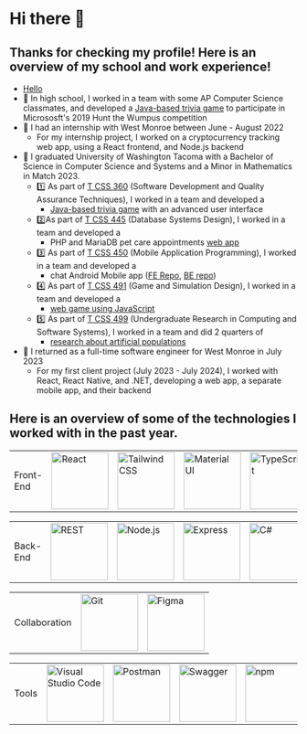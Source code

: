 # Hi there 👋

## Thanks for checking my profile! Here is an overview of my school and work experience!

- <a href="https://github.com/RazConsta/Gaming-Store">Hello</a>
- 🏫 In high school, I worked in a team with some AP Computer Science classmates, and developed a <a href="https://github.com/JEElsner/HuntTheWumpus">Java-based trivia game</a> to participate in Micrososft's 2019 Hunt the Wumpus competition
- 💼 I had an internship with West Monroe between June - August 2022
 	- For my internship project, I worked on a cryptocurrency tracking web app, using a React frontend, and Node.js backend
- 🏫 I graduated University of Washington Tacoma with a Bachelor of Science in Computer Science and Systems and a Minor in Mathematics in Match 2023.
	- 1️⃣ As part of <a href="https://myplan.uw.edu/course/#/courses/TCSS360">T CSS 360</a> (Software Development and Quality Assurance Techniques), I worked in a team and developed a 
		- <a href="https://github.com/drcapybara/OfficeEscape2">Java-based trivia game</a> with an advanced user interface
  	- 2️⃣As part of <a href="https://myplan.uw.edu/course/#/courses/TCSS445">T CSS 445</a> (Database Systems Design), I worked in a team and developed a
  		- PHP and MariaDB pet care appointments <a href="https://github.com/not-damien/PawTastic">web app</a>
  	- 3️⃣ As part of <a href="https://myplan.uw.edu/course/#/courses/TCSS450">T CSS 450</a> (Mobile Application Programming), I worked in a team and developed a
  		- chat Android Mobile app (<a href="https://github.com/RazConsta/Team-2-T-CSS-450">FE Repo</a>, <a href="https://github.com/RazConsta/cultivate-app-web-service">BE repo</a>)
  	- 4️⃣ As part of <a href="https://myplan.uw.edu/course/#/courses/TCSS491">T CSS 491</a> (Game and Simulation Design), I worked in a team and developed a
  		- <a href="https://github.com/sdam53/Space-Doomers">web game using JavaScript</a>
  	- 5️⃣ As part of <a href="https://myplan.uw.edu/course/#/courses/TCSS499">T CSS 499</a> (Undergraduate Research in Computing and Software Systems), I worked in a team and did 2 quarters of
  		- <a href="https://github.com/kvietcong/genetic-modeling">research about artificial populations</a>
- 💼 I returned as a full-time software engineer for West Monroe in July 2023
	- For my first client project (July 2023 - July 2024), I worked with React, React Native, and .NET, developing a web app, a separate mobile app, and their backend

## Here is an overview of some of the technologies I worked with in the past year.

<table>
	<tr>
    		<td>Front-End</td>
	  	<td><img width="100" src="https://user-images.githubusercontent.com/25181517/183897015-94a058a6-b86e-4e42-a37f-bf92061753e5.png" alt="React" title="React"/></td>
           	<td><img width="100" src="https://user-images.githubusercontent.com/25181517/202896760-337261ed-ee92-4979-84c4-d4b829c7355d.png" alt="Tailwind CSS" title="Tailwind CSS"/></td>
           	<td><img width="100" src="https://user-images.githubusercontent.com/25181517/189716630-fe6c084c-6c66-43af-aa49-64c8aea4a5c2.png" alt="Material UI" title="Material UI"/></td>
           	<td><img width="100" src="https://user-images.githubusercontent.com/25181517/183890598-19a0ac2d-e88a-4005-a8df-1ee36782fde1.png" alt="TypeScript" title="TypeScript"/></td>
           	<td><img width="100" src="https://user-images.githubusercontent.com/25181517/187955005-f4ca6f1a-e727-497b-b81b-93fb9726268e.png" alt="Jest" title="Jest"/></td>
	</tr>
</table>

<table>
	<tr>
   		<td>Back-End</td>
	   	<td><img width="100" src="https://user-images.githubusercontent.com/25181517/192107858-fe19f043-c502-4009-8c47-476fc89718ad.png" alt="REST" title="REST"/></td>
           	<td><img width="100" src="https://user-images.githubusercontent.com/25181517/183568594-85e280a7-0d7e-4d1a-9028-c8c2209e073c.png" alt="Node.js" title="Node.js"/></td>
           	<td><img width="100" src="https://user-images.githubusercontent.com/25181517/183859966-a3462d8d-1bc7-4880-b353-e2cbed900ed6.png" alt="Express" title="Express"/></td>
           	<td><img width="100" src="https://user-images.githubusercontent.com/25181517/121405384-444d7300-c95d-11eb-959f-913020d3bf90.png" alt="C#" title="C#"/></td>
	</tr>
</table>
	
<table>
	<tr>
        	<td>Collaboration</td>
    		<td><img width="100" src="https://user-images.githubusercontent.com/25181517/192108372-f71d70ac-7ae6-4c0d-8395-51d8870c2ef0.png" alt="Git" title="Git"/></td>
    		<td><img width="100" src="https://user-images.githubusercontent.com/25181517/189715289-df3ee512-6eca-463f-a0f4-c10d94a06b2f.png" alt="Figma" title="Figma"/></td>
  	</tr>
</table>

<table>
	<tr>
  		<td>Tools</td>
    		<td><img width="100" src="https://user-images.githubusercontent.com/25181517/192108891-d86b6220-e232-423a-bf5f-90903e6887c3.png" alt="Visual Studio Code" title="Visual Studio Code"/></td>
    		<td><img width="100" src="https://user-images.githubusercontent.com/25181517/192109061-e138ca71-337c-4019-8d42-4792fdaa7128.png" alt="Postman" title="Postman"/></td>
    		<td><img width="100" src="https://user-images.githubusercontent.com/25181517/186711335-a3729606-5a78-4496-9a36-06efcc74f800.png" alt="Swagger" title="Swagger"/></td>
    		<td><img width="100" src="https://user-images.githubusercontent.com/25181517/121401671-49102800-c959-11eb-9f6f-74d49a5e1774.png" alt="npm" title="npm"/></td>
    		<td><img width="100" src="https://github-production-user-asset-6210df.s3.amazonaws.com/62091613/261395532-b40892ef-efb8-4b0e-a6b5-d1cfc2f3fc35.png" alt="Vite" title="Vite"/></td>
    		<td><img width="100" src="https://user-images.githubusercontent.com/25181517/184117353-4b437677-c4bb-4f4c-b448-af4920576732.png" alt="Cucumber" title="Cucumber"/></td>
    		<td><img width="100" src="https://user-images.githubusercontent.com/68279555/200387386-276c709f-380b-46cc-81fd-f292985927a8.png" alt="Cypress" title="Cypress"/></td>
	</tr>
</table>

<!--
**RazConsta/RazConsta** is a ✨ _special_ ✨ repository because its `README.md` (this file) appears on your GitHub profile.

Here are some ideas to get you started:

- 🔭 I’m currently working on ...
- 🌱 I’m currently learning ...
- 👯 I’m looking to collaborate on ...
- 🤔 I’m looking for help with ...
- 💬 Ask me about ...
- 📫 How to reach me: ...
- 😄 Pronouns: ...
- ⚡ Fun fact: ...
-->

